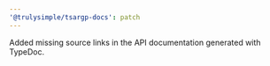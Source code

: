 ```yaml
---
'@trulysimple/tsargp-docs': patch
---
```


Added missing source links in the API documentation generated with TypeDoc.
